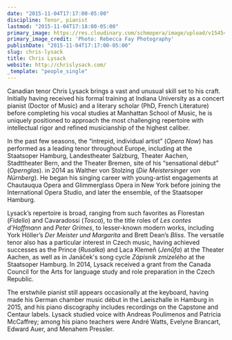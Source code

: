 ```yaml
---
date: "2015-11-04T17:17:00-05:00"
discipline: Tenor, pianist
lastmod: "2015-11-04T17:18:00-05:00"
primary_image: https://res.cloudinary.com/schmopera/image/upload/v1545409169/media/webhook-uploads/1446675160577/2015-11-04---Chris-Lysack---Square.jpg.jpg
primary_image_credit: 'Photo: Rebecca Fay Photography'
publishDate: "2015-11-04T17:17:00-05:00"
slug: chris-lysack
title: Chris Lysack
website: http://chrislysack.com/
_template: "people_single"
---
```


Canadian tenor Chris Lysack brings a vast and unusual skill set to his craft. Initially having received his formal training at Indiana University as a concert pianist (Doctor of Music) and a literary scholar (PhD, French Literature) before completing his vocal studies at Manhattan School of Music, he is uniquely positioned to approach the most challenging repertoire with intellectual rigor and refined musicianship of the highest caliber.

In the past few seasons, the “intrepid, individual artist” (*Opera Now*) has performed as a leading tenor throughout Europe, including at the Staatsoper Hamburg, Landestheater Salzburg, Theater Aachen, Stadttheater Bern, and the Theater Bremen, site of his “sensational début” (*Opernglas*). in 2014 as Walther von Stolzing (*Die Meistersinger von Nürnberg*). He began his singing career with young-artist engagements at Chautauqua Opera and Glimmerglass Opera in New York before joining the International Opera Studio, and later the ensemble, of the Staatsoper Hamburg.

Lysack’s repertoire is broad, ranging from such favorites as Florestan (*Fidelio*) and Cavaradossi (*Tosca*), to the title roles of *Les contes d'Hoffmann* and *Peter Grimes*, to lesser-known modern works, including York Höller’s *Der Meister und Margarita* and Brett Dean’s *Bliss*. The versatile tenor also has a particular interest in Czech music, having achieved successes as the Prince (*Rusalka*) and Laca Klemeň (*Jenůfa*) at the Theater Aachen, as well as in Janáček's song cycle *Zápisník zmizelého* at the Staatsoper Hamburg. In 2014, Lysack received a grant from the Canada Council for the Arts for language study and role preparation in the Czech Republic.

The erstwhile pianist still appears occasionally at the keyboard, having made his German chamber music début in the Laeiszhalle in Hamburg in 2015, and his piano discography includes recordings on the Capstone and Centaur labels. Lysack studied voice with Andreas Poulimenos and Patricia McCaffrey; among his piano teachers were André Watts, Evelyne Brancart, Edward Auer, and Menahem Pressler.
